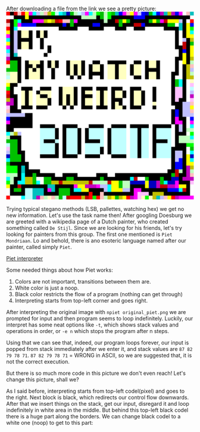 After downloading a file from the link we see a pretty picture: ![](original_piet.png?raw=true)

Trying typical stegano methods (LSB, pallettes, watching hex) we get no new information.
Let's use the task name then! After googling Doesburg we are greeted with a wikipedia page of a Dutch painter, who created something called `De Stijl`.
Since we are looking for his friends, let's try looking for painters from this group. The first one mentioned is `Piet Mondriaan`.
Lo and behold, there is ano esoteric language named after our painter, called simply `Piet`.

[Piet interpreter](https://www.bertnase.de/npiet)

Some needed things about how Piet works:
1. Colors are not important, transitions between them are.
2. White color is just a noop.
3. Black color restricts the flow of a program (nothing can get through)
4. Interpreting starts from top-left corner and goes right.

After interpreting the original image with `npiet original_piet.png` we are prompted for input and then program seems to loop indefinitely.
Luckily, our interpret has some neat options like `-t`, which shows stack values and operations in order, or `-e n` which stops the program after n steps.

Using that we can see that, indeed, our program loops forever, our input is popped from stack immediately after we enter it, and stack values are `87 82 79 78 71`.
`87 82 79 78 71` = WRONG in ASCII, so we are suggested that, it is not the correct execution.

But there is so much more code in this picture we don't even reach! Let's change this picture, shall we?

As I said before, interpreting starts from top-left codel(pixel) and goes to the right. Next block is black, which redirects our control flow downwards. After that we insert things on the stack, get our input, disregard it and loop indefinitely in white area in the middle. But behind this top-left black codel there is a huge part along the borders. We can change black codel to a white one (noop) to get to this part: [](piet.png?raw=true)
